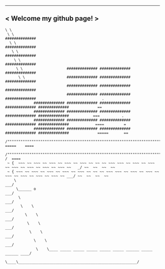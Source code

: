  _________________________
< Welcome my github page! >
 -------------------------
    \ \  
     \ \                                                      ##############
      \ \                                                     ##############
       \ \                                                    ##############
        \ \                                                   ##############
         \ \                    ############## ############## ##############
          \ \                   ############## ############## ##############
                                ############## ############## ##############
                                ############## ############## ##############                              .
                 ############## ############## ############## ############## ##############             ==
                 ############## ############## ############## ############## ##############           ===          .
                 ############## ############## ############## ############## ##############            ====         =
                 ############## ############## ############## ############## ##############             =====       ==
         /""""""""""""""""""""""""""""""""""""""""""""""""""""""""""""""""""""""""""""""""""""""""\      =====    ====
        /""""""""""""""""""""""""""""""""""""""""""""""""""""""""""""""""""""""""""""""""""""""""""\_____/  /  ====
     ~ {  ~~~ ~~ ~~~ ~~ ~~~ ~~ ~~~ ~~ ~~~ ~~ ~~ ~~ ~~~ ~~~ ~~ ~~~ ~~ ~~~ ~~ ~~~ ~~ ~~~ ~~ ~~~ ~~ ~~~ ~~   _/ ~~  ~~  ~~  ~~
     ~ { ~~~ ~~ ~~~ ~~ ~~~ ~~ ~~~ ~~ ~~~ ~~ ~~ ~~ ~~~ ~~~ ~~ ~~~ ~~ ~~~ ~~ ~~~ ~~ ~~~ ~~ ~~~ ~~ ~~~ ~~ ___/ ~~  ~~  ~~  ~~
        \                                                                                            ___/
         \______ o                                                                                 ___/
          \                                                                                     ___/
           \    \                                                                            ___/
             \    \                                                                        ___/
              \    \                                                                    ___/
               \    \                                                                ___/
                 \    \                                                            ___/
                  \    \____ _____ _____ _____ _____ _____ ______ _____ ______ ____/
                    \____\______________________________________________________/

